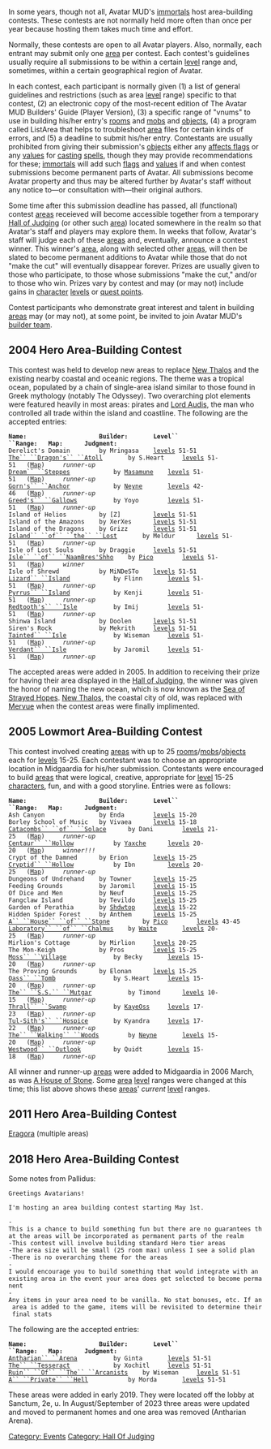 In some years, though not all, Avatar MUD's
[immortals](:Category:_Immortals.md "wikilink") host area-building
contests. These contests are not normally held more often than once per
year because hosting them takes much time and effort.

Normally, these contests are open to all Avatar players. Also, normally,
each entrant may submit only one [area](:Category:_Areas.md "wikilink")
per contest. Each contest's guidelines usually require all submissions
to be within a certain [level](Level.md "wikilink") range and,
sometimes, within a certain geographical region of Avatar.

In each contest, each participant is normally given (1) a list of
general guidelines and restrictions (such as area
[level](Level.md "wikilink") range) specific to that contest, (2) an
electronic copy of the most-recent edition of The Avatar MUD Builders'
Guide (Player Version), (3) a specific range of "vnums" to use in
building his/her entry's [rooms](:Category:_Rooms.md "wikilink") and
[mobs](:Category:_Mobs.md "wikilink") and
[objects](:Category:_Objects.md "wikilink"), (4) a program called
ListArea that helps to troubleshoot
[area](:Category:_Areas.md "wikilink") files for certain kinds of
errors, and (5) a deadline to submit his/her entry. Contestants are
usually prohibited from giving their submission's
[objects](:Category:_Objects.md "wikilink") either any [affects
flags](Object_Affects.md "wikilink") or any
[values](:Category:_Object_Values.md "wikilink") for
[casting](Cast.md "wikilink") [spells](:Category:_Spells.md "wikilink"),
though they may provide recommendations for these;
[immortals](:Category:_Immortals.md "wikilink") will add such
[flags](Object_Affects.md "wikilink") and
[values](:Category:_Object_Values.md "wikilink") if and when contest
submissions become permanent parts of Avatar. All submissions become
Avatar property and thus may be altered further by Avatar's staff
without any notice to—or consultation with—their original authors.

Some time after this submission deadline has passed, all (functional)
contest [areas](:Category:_Areas.md "wikilink") receieved will become
accessible together from a temporary [Hall of
Judging](:Category:_Hall_Of_Judging.md "wikilink") (or other such
[area](:Category:_Areas.md "wikilink")) located somewhere in the realm
so that Avatar's staff and players may explore them. In weeks that
follow, Avatar's staff will judge each of these
[areas](:Category:_Areas.md "wikilink") and, eventually, announce a
contest winner. This winner's [area](:Category:_Areas.md "wikilink"),
along with selected other [areas](:Category:_Areas.md "wikilink"), will
then be slated to become permanent additions to Avatar while those that
do not "make the cut" will eventually disappear forever. Prizes are
usually given to those who participate, to those whose submissions "make
the cut," and/or to those who win. Prizes vary by contest and may (or
may not) include gains in
[character](:Category:_Characters.md "wikilink")
[levels](Level.md "wikilink") or [quest
points](Quest_Points.md "wikilink").

Contest participants who demonstrate great interest and talent in
building [areas](:Category:_Areas.md "wikilink") may (or may not), at
some point, be invited to join Avatar MUD's [builder
team](:Category:_Builder_Team.md "wikilink").

## 2004 Hero Area-Building Contest

This contest was held to develop new areas to replace [New
Thalos](:Category:New_Thalos.md "wikilink") and the existing nearby
coastal and oceanic regions. The theme was a tropical ocean, populated
by a chain of single-area island similar to those found in Greek
mythology (notably The Odyssey). Two overarching plot elements were
featured heavily in most areas: pirates and [Lord
Audis](Lord_Audis "wikilink"), the man who controlled all trade within
the island and coastline. The following are the accepted entries:

**`Name:`**`                    `**`Builder:`**`       `**`Level`` ``Range:`**`   `**`Map:`**`      `**`Judgment:`**  
`Derelict's Domain        by Mringasa    `[`levels`](Level.md "wikilink")` 51-51`  
[`The`` ``Dragon's`` ``Atoll`](:Category:Dragon's_Atoll.md "wikilink")`       by S.Heart     `[`levels`](Level.md "wikilink")` 51-51   (`[`Map`](Dragon's_Atoll_Map.md "wikilink")`)     `*`runner-up`*  
[`Dream`` ``Steppes`](:Category:Dream_Steppes.md "wikilink")`            by `[`Masamune`](User:Masamune.md "wikilink")`    `[`levels`](Level.md "wikilink")` 51-51   (`[`Map`](Dream_Steppes_Map.md "wikilink")`)     `*`runner-up`*  
[`Gorn's`` ``Anchor`](:Category:Gorn's_Anchor.md "wikilink")`            by `[`Neyne`](User:Neyne.md "wikilink")`       `[`levels`](Level.md "wikilink")` 42-46   (`[`Map`](Gorn's_Anchor_Map.md "wikilink")`)     `*`runner-up`*  
[`Greed's`` ``Gallows`](:Category:Greed's_Gallows.md "wikilink")`          by Yoyo        `[`levels`](Level.md "wikilink")` 51-51   (`[`Map`](Greed's_Gallows_Map.md "wikilink")`)     `*`runner-up`*  
`Island of Helios         by [Z]         `[`levels`](Level.md "wikilink")` 51-51`  
`Island of the Amazons    by XerXes      `[`levels`](Level.md "wikilink")` 51-51`  
`Island of the Dragons    by Grizz       `[`levels`](Level.md "wikilink")` 51-51`  
[`Island`` ``of`` ``the`` ``Lost`](:Category:Island_Of_The_Lost.md "wikilink")`       by Meldur      `[`levels`](Level.md "wikilink")` 51-51   (`[`Map`](Island_Of_The_Lost_Map.md "wikilink")`)     `*`runner-up`*  
`Isle of Lost Souls       by Draggie     `[`levels`](Level.md "wikilink")` 51-51`  
[`Isle`` ``of`` ``NaamBres'Shho`](:Category:Isle_Of_NaamBres'Shho.md "wikilink")`    by `[`Pico`](User:Pico.md "wikilink")`        `[`levels`](Level.md "wikilink")` 51-51   (`[`Map`](Isle_Of_NaamBres'Shho_Map.md "wikilink")`)     `*`winner`*  
`Isle of Shrewd           by MiNDeSTo    `[`levels`](Level.md "wikilink")` 51-51`  
[`Lizard`` ``Island`](:Category:Lizard_Island.md "wikilink")`            by Flinn       `[`levels`](Level.md "wikilink")` 51-51   (`[`Map`](Lizard_Island_Map.md "wikilink")`)     `*`runner-up`*  
[`Pyrrus`` ``Island`](:Category:Pyrrus_Island.md "wikilink")`            by Kenji       `[`levels`](Level.md "wikilink")` 51-51   (`[`Map`](Pirrus_Island_Map.md "wikilink")`)     `*`runner-up`*  
[`Redtooth's`` ``Isle`](:Category:Redtooth's_Isle.md "wikilink")`          by Imij        `[`levels`](Level.md "wikilink")` 51-51   (`[`Map`](Redtooth's_Isle_Map.md "wikilink")`)     `*`runner-up`*  
`Shinwa Island            by Doolen      `[`levels`](Level.md "wikilink")` 51-51`  
`Siren's Rock             by Mekrith     `[`levels`](Level.md "wikilink")` 51-51`  
[`Tainted`` ``Isle`](:Category:Tainted_Isle.md "wikilink")`             by Wiseman     `[`levels`](Level.md "wikilink")` 51-51   (`[`Map`](Tainted_Isle_Map.md "wikilink")`)     `*`runner-up`*  
[`Verdant`` ``Isle`](:Category:Verdant_Isle.md "wikilink")`             by Jaromil     `[`levels`](Level.md "wikilink")` 51-51   (`[`Map`](Verdant_Isle_Map.md "wikilink")`)     `*`runner-up`*

The accepted areas were added in 2005. In addition to receiving their
prize for having their area displayed in the [Hall of
Judging](:Category:Hall_Of_Judging.md "wikilink"), the winner was given
the honor of naming the new ocean, which is now known as the [Sea of
Strayed Hopes](:Category:Sea_Of_Strayed_Hopes.md "wikilink"). [New
Thalos](:Category:New_Thalos.md "wikilink"), the coastal city of old,
was replaced with [Mervue](:Category:Mervue.md "wikilink") when the
contest areas were finally implimented.

## 2005 Lowmort Area-Building Contest

This contest involved creating [areas](:Category:_Areas.md "wikilink")
with up to 25
[rooms](:Category:_Rooms.md "wikilink")/[mobs](:Category:_Mobs.md "wikilink")/[objects](:Category:_Objects.md "wikilink")
each for [levels](Level.md "wikilink") 15-25. Each contestant was to
choose an appropriate location in Midgaardia for his/her submission.
Contestants were encouraged to build
[areas](:Category:_Areas.md "wikilink") that were logical, creative,
appropriate for [level](Level.md "wikilink") 15-25
[characters](:Category:_Characters.md "wikilink"), fun, and with a good
storyline. Entries were as follows:

**`Name:`**`                    `**`Builder:`**`       `**`Level`` ``Range:`**`   `**`Map:`**`      `**`Judgment:`**  
`Ash Canyon               by Enda        `[`levels`](Level.md "wikilink")` 15-20`  
`Borley School of Music   by Vivaea      `[`levels`](Level.md "wikilink")` 15-18`  
[`Catacombs`` ``of`` ``Solace`](:Category:_Catacombs_Of_Solace.md "wikilink")`      by Dani        `[`levels`](Level.md "wikilink")` 21-25   (`[`Map`](Catacombs_Of_Solace_Map.md "wikilink")`)     `*`runner-up`*  
[`Centaur`` ``Hollow`](:Category:_Centaur_Hollow.md "wikilink")`           by `[`Yaxche`](User:DaveGarber1975.md "wikilink")`      `[`levels`](Level.md "wikilink")` 20-20   (`[`Map`](Centaur_Hollow_Map.md "wikilink")`)     `*`winner!!!`*  
`Crypt of the Damned      by Erion       `[`levels`](Level.md "wikilink")` 15-25`  
[`Cryptid`` ``Hollow`](:Category:_Cryptid_Hollow.md "wikilink")`           by Ibn         `[`levels`](Level.md "wikilink")` 20-25   (`[`Map`](Cryptid_Hollow_Map.md "wikilink")`)     `*`runner-up`*  
`Dungeons of Undrehand    by Towner      `[`levels`](Level.md "wikilink")` 15-25`  
`Feeding Grounds          by Jaromil     `[`levels`](Level.md "wikilink")` 15-15`  
`Of Dice and Men          by Neuf        `[`levels`](Level.md "wikilink")` 15-25  `  
`Fangclaw Island          by Tevildo     `[`levels`](Level.md "wikilink")` 15-25`  
`Garden of Perathia       by `[`Shdwtop`](User:Shadowtop.md "wikilink")`     `[`levels`](Level.md "wikilink")` 15-22`  
`Hidden Spider Forest     by Anthem      `[`levels`](Level.md "wikilink")` 15-25`  
[`A`` ``House`` ``of`` ``Stone`](:Category:_House_Of_Stone.md "wikilink")`         by `[`Pico`](User:Pico.md "wikilink")`        `[`levels`](Level.md "wikilink")` 43-45`  
[`Laboratory`` ``of`` ``Chalmus`](:Category:_Laboratory_Of_Chalmus.md "wikilink")`    by `[`Waite`](User:Waite.md "wikilink")`       `[`levels`](Level.md "wikilink")` 20-25   (`[`Map`](Laboratory_Of_Chalmus_Map.md "wikilink")`)     `*`runner-up`*  
`Mirlion's Cottage        by Mirlion     `[`levels`](Level.md "wikilink")` 20-25`  
`The Mon-Keigh            by Pros        `[`levels`](Level.md "wikilink")` 15-25`  
[`Moss`` ``Village`](:Category:_Moss_Village.md "wikilink")`             by Becky       `[`levels`](Level.md "wikilink")` 15-20   (`[`Map`](Moss_Village_Map.md "wikilink")`)     `*`runner-up`*  
`The Proving Grounds      by Elonan      `[`levels`](Level.md "wikilink")` 15-25`  
[`Qass`` ``Tomb`](:Category:_Qass_Tomb.md "wikilink")`                by S.Heart     `[`levels`](Level.md "wikilink")` 15-20   (`[`Map`](Qass_Tomb_Map.md "wikilink")`)     `*`runner-up`*  
[`The`` ``S.S.`` ``Mutgar`](:Category:_S.S._Mutgar.md "wikilink")`          by Timond      `[`levels`](Level.md "wikilink")` 10-15   (`[`Map`](S.S._Mutgar_Map.md "wikilink")`)     `*`runner-up`*  
[`Thrall`` ``Swamp`](:Category:_Thrall_Swamp.md "wikilink")`             by `[`KayeOss`](User:KayeOsse.md "wikilink")`     `[`levels`](Level.md "wikilink")` 17-23   (`[`Map`](Thrall_Swamp_Map.md "wikilink")`)     `*`runner-up`*  
[`Tul-Sith's`` ``Hospice`](:Category:_Tul-Sith's_Hospice.md "wikilink")`       by Kyandra     `[`levels`](Level.md "wikilink")` 17-22   (`[`Map`](Tul-Sith's_Hospice_Map.md "wikilink")`)     `*`runner-up`*  
[`The`` ``Walking`` ``Woods`](:Category:_Walking_Woods.md "wikilink")`        by `[`Neyne`](User:Neyne.md "wikilink")`       `[`levels`](Level.md "wikilink")` 15-20   (`[`Map`](Walking_Woods_Map.md "wikilink")`)     `*`runner-up`*  
[`Westwood`` ``Outlook`](:Category:_Westwood_Outlook.md "wikilink")`         by Quidt       `[`levels`](Level.md "wikilink")` 15-18   (`[`Map`](Westwood_Outlook_Map.md "wikilink")`)     `*`runner-up`*

All winner and runner-up [areas](:Category:_Areas.md "wikilink") were
added to Midgaardia in 2006 March, as was [A House of
Stone](:Category:_House_Of_Stone.md "wikilink"). Some
[area](:Category:_Areas.md "wikilink") [level](Level.md "wikilink")
ranges were changed at this time; this list above shows these
[areas](:Category:_Areas.md "wikilink")' *current*
[level](Level.md "wikilink") ranges.

## 2011 Hero Area-Building Contest

[Eragora](:Category:Eragora.md "wikilink") (multiple areas)

## 2018 Hero Area-Building Contest

Some notes from Pallidus:

`Greetings Avatarians!`  
  
`I'm hosting an area building contest starting May 1st.`  
  
`-This is a chance to build something fun but there are no guarantees that the areas will be incorporated as permanent parts of the realm`  
`-This contest will involve building standard Hero tier areas`  
`-The area size will be small (25 room max) unless I see a solid plan`  
`-There is no overarching theme for the areas`  
`-I would encourage you to build something that would integrate with an existing area in the event your area does get selected to become permanent`  
`-Any items in your area need to be vanilla. No stat bonuses, etc. If an area is added to the game, items will be revisited to determine their final stats`

The following are the accepted entries:

**`Name:`**`                    `**`Builder:`**`       `**`Level`` ``Range:`**`   `**`Map:`**`      `**`Judgment:`**  
[`Antharian`` ``Arena`](:Category:_Antharian_Arena.md "wikilink")`          by Ginta       `[`levels`](Level.md "wikilink")` 51-51`  
[`The`` ``Tesseract`](:Category:_The_Tesseract.md "wikilink")`            by Xochitl     `[`levels`](Level.md "wikilink")` 51-51`  
[`Ruin`` ``Of`` ``The`` ``Arcanists`](:Category:_Ruin_Of_The_Arcanists.md "wikilink")`    by Wiseman     `[`levels`](Level.md "wikilink")` 51-51`  
[`A`` ``Private`` ``Hell`](:Category:_A_Private_Hell.md "wikilink")`           by Morda       `[`levels`](Level.md "wikilink")` 51-51`

These areas were added in early 2019. They were located off the lobby at
Sanctum, 2e, u. In August/September of 2023 three areas were updated and
moved to permanent homes and one area was removed (Antharian Arena).

[Category: Events](Category:_Events "wikilink") [Category: Hall Of
Judging](Category:_Hall_Of_Judging "wikilink")
